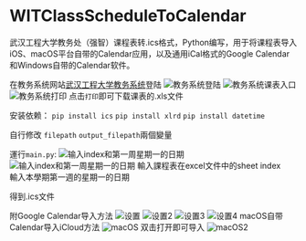 # WITClassScheduleToCalendar
武汉工程大学教务处（强智）课程表转.ics格式，Python编写，用于将课程表导入iOS、macOS平台自带的Calendar应用，以及通用iCal格式的Google Calendar和Windows自带的Calendar软件。

在教务系统网站[武汉工程大学教务系统](http://jwxt.wit.edu.cn/jsxsd)登陆
![教务系统登陆](https://github.com/DOROMOLLL/WITClassScheduleToCalendar/blob/master/images/jwxt3.png)
![教务系统课表入口](https://github.com/DOROMOLLL/WITClassScheduleToCalendar/blob/master/images/jwxt.png)
![教务系统打印](https://github.com/DOROMOLLL/WITClassScheduleToCalendar/blob/master/images/jwxt2.png)
点击```打印```即可下载课表的.xls文件

安装依赖：
```pip install ics```
```pip install xlrd```
```pip install datetime```

自行修改
```filepath```
```output_filepath```兩個變量

運行```main.py```:
![输入index和第一周星期一的日期](https://github.com/DOROMOLLL/WITClassScheduleToCalendar/blob/master/images/sheet_index.png)
![输入index和第一周星期一的日期](https://github.com/DOROMOLLL/WITClassScheduleToCalendar/blob/master/images/date.png)
輸入課程表在excel文件中的sheet index  
輸入本學期第一週的星期一的日期

得到.ics文件

附Google Calendar导入方法
![设置](https://github.com/DOROMOLLL/WITClassScheduleToCalendar/blob/master/images/google_calendar.png)
![设置2](https://github.com/DOROMOLLL/WITClassScheduleToCalendar/blob/master/images/google_calendar2.png)
![设置3](https://github.com/DOROMOLLL/WITClassScheduleToCalendar/blob/master/images/google_calendar3.png)
![设置4](https://github.com/DOROMOLLL/WITClassScheduleToCalendar/blob/master/images/google_calendar4.png)
macOS自带Calendar导入iCloud方法
![macOS](https://github.com/DOROMOLLL/WITClassScheduleToCalendar/blob/master/images/macOS.png)
双击打开即可导入
![macOS2](https://github.com/DOROMOLLL/WITClassScheduleToCalendar/blob/master/images/macOS2.png)
